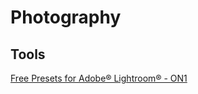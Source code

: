 # Photography

## Tools

[Free Presets for Adobe® Lightroom® - ON1](https://www.on1.com/free/lightroom-presets/)